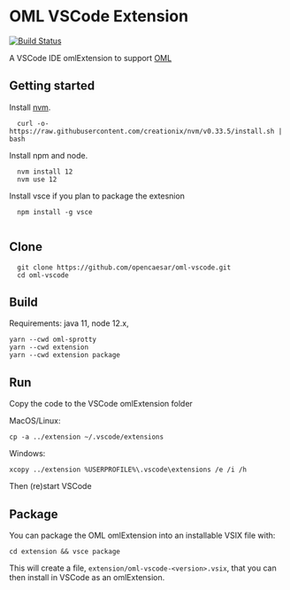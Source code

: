 # OML VSCode Extension

[![Build Status](https://travis-ci.org/opencaesar/oml-vscode.svg?branch=master)](https://travis-ci.org/opencaesar/oml-vscode)

A VSCode IDE omlExtension to support [OML](https://opencaesar.github.io/oml-spec)

## Getting started

Install [nvm](https://github.com/creationix/nvm#install-script).

```shell
  curl -o- https://raw.githubusercontent.com/creationix/nvm/v0.33.5/install.sh | bash
```

Install npm and node.

```shell
  nvm install 12
  nvm use 12
```

Install vsce if you plan to package the extesnion
```shell
  npm install -g vsce
  
```

## Clone
```shell
  git clone https://github.com/opencaesar/oml-vscode.git
  cd oml-vscode
```
      
## Build
Requirements: java 11, node 12.x, 
```shell
yarn --cwd oml-sprotty
yarn --cwd extension  
yarn --cwd extension package
```

## Run
Copy the code to the VSCode omlExtension folder

MacOS/Linux:
```shell
cp -a ../extension ~/.vscode/extensions
```
Windows:
```shell
xcopy ../extension %USERPROFILE%\.vscode\extensions /e /i /h
```

Then (re)start VSCode

## Package
You can package the OML omlExtension into an installable VSIX file with:
```
cd extension && vsce package
```

This will create a file, `extension/oml-vscode-<version>.vsix`, that you can then install in VSCode as an omlExtension.
